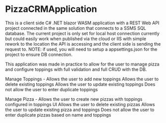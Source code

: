 # PizzaCRMApplication
This is a client side C# .NET blazor WASM application with a REST Web API project connected in the same solution that connects to a SSMS SQL database. The current project is only set for local host connection currently but could easily work when published via the cloud or IIS with simple rework to the location the API is accessing and the client side is sending the request to. NOTE: if used, you will need to setup a appsettings.json for the project to ensure DB connection. 

This application was made in practice to allow for the user to manage pizza and configure toppings with full validation and full CRUD with the DB. 

Manage Toppings -
Allows the user to add new toppings
Allows the user to delete existing toppings
Allows the user to update existing toppings
Does not allow the user to enter duplicate toppings

Manage Pizza -
Allows the user to create new pizzas with toppings configured in toppings UI
Allows the user to delete existing pizzas
Allows the user to update existing pizza and toppings
Does not allow the user to enter duplicate pizzas based on name and toppings 
